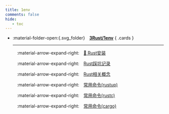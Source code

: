 ```yaml
---
title: 1env
comments: false
hide:
   - toc
---
```


<div class="grid cards index-info" markdown>

-   :material-folder-open:{.svg_folder}&emsp;__[3Rust/1env](./index.md)__
{ .cards }

	---

	&emsp;:material-arrow-expand-right:&emsp;[🎀 Rust安装](./A.md)

	&emsp;:material-arrow-expand-right:&emsp;[Rust踩坑记录](./B.md)

	&emsp;:material-arrow-expand-right:&emsp;[Rust相关概念](./C.md)

	&emsp;:material-arrow-expand-right:&emsp;[常用命令(rustup)](./D.md)

	&emsp;:material-arrow-expand-right:&emsp;[常用命令(rustc)](./E.md)

	&emsp;:material-arrow-expand-right:&emsp;[常用命令(cargo)](./F.md)

</div>